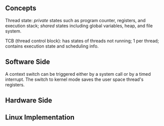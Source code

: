 ## Concepts

Thread state: *private* states such as program counter, registers, and execution
stack; *shared* states including global variables, heap, and file system.

TCB (thread control block): has states of threads not running; 1 per thread;
contains execution state and scheduling info.

## Software Side

A context switch can be triggered either by a system call or by a timed interrupt.
The switch to kernel mode saves the user space thread's registers.

## Hardware Side


## Linux Implementation

